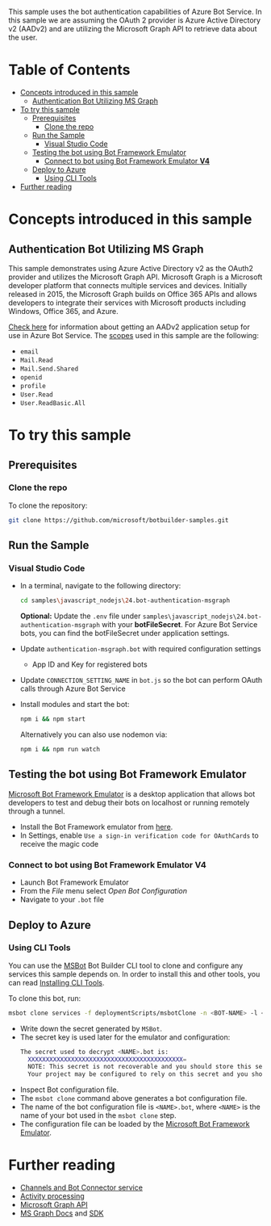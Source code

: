 This sample uses the bot authentication capabilities of Azure Bot Service. In this sample we are assuming the OAuth 2 provider is Azure Active Directory v2 (AADv2) and are utilizing the Microsoft Graph API to retrieve data about the user.  

# Table of Contents
- [Concepts introduced in this sample](#concepts-introduced-in-this-sample)
  * [Authentication Bot Utilizing MS Graph](#authentication-bot-utilizing-ms-graph)
- [To try this sample](#to-try-this-sample)
  * [Prerequisites](#prerequisites)
    + [Clone the repo](#clone-the-repo)
  * [Run the Sample](#run-the-sample)
    + [Visual Studio Code](#visual-studio-code)
  * [Testing the bot using Bot Framework Emulator](#testing-the-bot-using-bot-framework-emulator)
    + [Connect to bot using Bot Framework Emulator **V4**](#connect-to-bot-using-bot-framework-emulator---v4--)
  * [Deploy to Azure](#deploy-to-azure)
    + [Using CLI Tools](#using-cli-tools)
- [Further reading](#further-reading)

# Concepts introduced in this sample
## Authentication Bot Utilizing MS Graph
This sample demonstrates using Azure Active Directory v2 as the OAuth2 provider and utilizes the Microsoft Graph API.
Microsoft Graph is a Microsoft developer platform that connects multiple services and devices. Initially released in 2015, the Microsoft Graph builds on Office 365 APIs and allows developers to integrate their services with Microsoft products including Windows, Office 365, and Azure.

[Check here](https://docs.microsoft.com/en-us/azure/bot-service/bot-builder-authentication?view=azure-bot-service-4.0&tabs=csharp) for information about getting an AADv2 application setup for use in Azure Bot Service.
The [scopes](https://developer.microsoft.com/en-us/graph/docs/concepts/permissions_reference) used in this sample are the following:

- `email`
- `Mail.Read`
- `Mail.Send.Shared`
- `openid`
- `profile`
- `User.Read`
- `User.ReadBasic.All`

# To try this sample
## Prerequisites
### Clone the repo
To clone the repository:
```bash
git clone https://github.com/microsoft/botbuilder-samples.git
```

## Run the Sample
### Visual Studio Code
- In a terminal, navigate to the following directory:
  ```bash
  cd samples\javascript_nodejs\24.bot-authentication-msgraph
  ```

  **Optional:** Update the `.env` file under `samples\javascript_nodejs\24.bot-authentication-msgraph` with your **botFileSecret**.
  For Azure Bot Service bots, you can find the botFileSecret under application settings.

- Update `authentication-msgraph.bot` with required configuration settings

    - App ID and Key for registered bots

- Update `CONNECTION_SETTING_NAME` in `bot.js` so the bot can perform OAuth calls through Azure Bot Service

- Install modules and start the bot:

    ```bash
    npm i && npm start
    ```
    Alternatively you can also use nodemon via:
    ```bash
    npm i && npm run watch
    ```

## Testing the bot using Bot Framework Emulator
[Microsoft Bot Framework Emulator](https://github.com/microsoft/botframework-emulator) is a desktop application that allows bot developers to test and debug their bots on localhost or running remotely through a tunnel.

- Install the Bot Framework emulator from [here](https://github.com/Microsoft/BotFramework-Emulator/releases).
- In Settings, enable `Use a sign-in verification code for OAuthCards` to receive the magic code

### Connect to bot using Bot Framework Emulator **V4**
- Launch Bot Framework Emulator
- From the *File* menu select *Open Bot Configuration*
- Navigate to your `.bot` file

## Deploy to Azure
### Using CLI Tools
You can use the [MSBot](https://github.com/microsoft/botbuilder-tools) Bot Builder CLI tool to clone and configure any services this sample depends on. In order to install this and other tools, you can read [Installing CLI Tools](../../../Installing_CLI_tools.md).

To clone this bot, run:

```bash
msbot clone services -f deploymentScripts/msbotClone -n <BOT-NAME> -l <Azure-location> --subscriptionId <Azure-subscription-id>
```
- Write down the secret generated by `MSBot`. 
- The secret key is used later for the emulator and configuration:
  ```bash
  The secret used to decrypt <NAME>.bot is:
    XXXXXXXXXXXXXXXXXXXXXXXXXXXXXXXXXXXXXXXXXXX=
    NOTE: This secret is not recoverable and you should store this secret in a secure place according to best security practices.
    Your project may be configured to rely on this secret and you should update it as appropriate.
  ```
- Inspect Bot configuration file.
- The `msbot clone` command above generates a bot configuration file.
- The name of the bot configuration file is `<NAME>.bot`, where `<NAME>` is the name of your bot used in the `msbot clone` step.
- The configuration file can be loaded by the [Microsoft Bot Framework Emulator](https://aka.ms/botframeworkemulator).
# Further reading
- [Channels and Bot Connector service](https://docs.microsoft.com/en-us/azure/bot-service/bot-concepts?view=azure-bot-service-4.0)
- [Activity processing](https://docs.microsoft.com/en-us/azure/bot-service/bot-builder-concept-activity-processing?view=azure-bot-service-4.0)
- [Microsoft Graph API](https://developer.microsoft.com/en-us/graph)
- [MS Graph Docs](https://developer.microsoft.com/en-us/graph/docs/concepts/overview) and [SDK](https://github.com/microsoftgraph/msgraph-sdk-javascript)